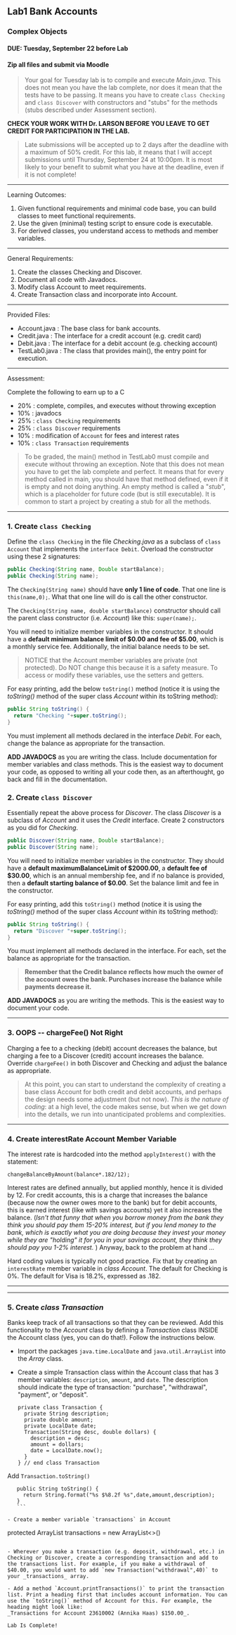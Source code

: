 ## Lab1 Bank Accounts
### Complex Objects
#### DUE: Tuesday, September 22 before Lab
#### Zip all files and submit via Moodle

> Your goal for Tuesday lab is to compile and execute _Main.java_. This does not mean you have the lab complete, nor does it mean that the tests have to be passing. It means you have to create `class Checking` and `class Discover` with constructors and "stubs" for the methods (stubs described under Assessment section).

**CHECK YOUR WORK WITH Dr. LARSON BEFORE YOU LEAVE TO GET CREDIT FOR PARTICIPATION IN THE LAB.**

> Late submissions will be accepted up to 2 days after the deadline with a maximum of 50% credit. For this lab, it means that I will accept submissions until Thursday, September 24 at 10:00pm. It is most likely to your benefit to submit what you have at the deadline, even if it is not complete!

<hr>

Learning Outcomes:

1. Given functional requirements and minimal code base, you can build classes to meet functional requirements.
2. Use the given (minimal) testing script to ensure code is executable.
3. For derived classes, you understand access to methods and member variables.

<hr>

General Requirements:

1. Create the classes Checking and Discover.
3. Document all code with Javadocs.
4. Modify class Account to meet requirements.
5. Create Transaction class and incorporate into Account.

<hr>

Provided Files:

- Account.java : The base class for bank accounts.
- Credit.java : The interface for a credit account (e.g. credit card)
- Debit.java : The interface for a debit account (e.g. checking account)
- TestLab0.java : The class that provides main(), the entry point for execution.

<hr>

Assessment:

Complete the following to earn up to a C
- 20% : complete, compiles, and executes without throwing exception
- 10% : javadocs
- 25% : `class Checking` requirements
- 25% : `class Discover` requirements
- 10% : modification of `Account` for fees and interest rates
- 10% : `class Transaction` requirements

> To be graded, the main() method in TestLab0 must compile and execute without throwing an exception. Note that this does not mean you have to get the lab complete and perfect. It means that for every method called in main, you should have that method defined, even if it is empty and not doing anything. An empty method is called a "_stub_", which is a placeholder for future code (but is still executable). It is common to start a project by creating a stub for all the methods.

<hr>

### 1. Create `class Checking`

Define the `class Checking` in the file _Checking.java_ as a subclass of `class Account` that implements the `interface Debit`. Overload the constructor using these 2 signatures:

```java
public Checking(String name, Double startBalance);
public Checking(String name);
```

The `Checking(String name)` should have **only 1 line of code**. That one line is `this(name,0);`. What that one line will do is call the other constructor.

The `Checking(String name, double startBalance)` constructor should call the parent class constructor (i.e. _Account_) like this: `super(name);`.

You will need to initialize member variables in the constructor. It should have a **default minimum balance limit of $0.00 and fee of $5.00**, which is a monthly service fee. Additionally, the initial balance needs to be set.

> NOTICE that the Account member variables are private (not protected). Do NOT change this because it is a safety measure. To access or modify these variables, use the setters and getters.

For easy printing, add the below `toString()` method (notice it is using the _toString()_ method of the super class _Account_ within its toString method):

  ```java
  public String toString() {
    return "Checking "+super.toString();
  }
  ```

You must implement all methods declared in the interface _Debit_. For each, change the balance as appropriate for the transaction.

**ADD JAVADOCS** as you are writing the class. Include documentation for member variables and class methods. This is the easiest way to document your code, as opposed to writing all your code then, as an afterthought, go back and fill in the documentation.

### 2. Create `class Discover`

Essentially repeat the above process for _Discover_. The class _Discover_ is a subclass of _Account_ and it uses the _Credit_ interface. Create 2 constructors as you did for _Checking_.

```java
public Discover(String name, Double startBalance);
public Discover(String name);
```

You will need to initialize member variables in the constructor. They should have a **default maximumBalanceLimit of $2000.00**, a **default fee of $30.00**, which is an annual membership fee, and if no balance is provided, then a **default starting balance of $0.00**. Set the balance limit and fee in the constructor.

For easy printing, add this `toString()` method (notice it is using the _toString()_ method of the super class _Account_ within its toString method):

  ```java
  public String toString() {
    return "Discover "+super.toString();
  }
  ```

You must implement all methods declared in the interface. For each, set the balance as appropriate for the transaction.

> **Remember that the Credit balance reflects how much the owner of the account owes the bank. Purchases increase the balance while payments decrease it.**

**ADD JAVADOCS** as you are writing the methods. This is the easiest way to document your code.

<hr>

### 3. OOPS -- chargeFee() Not Right

Charging a fee to a checking (debit) account decreases the balance, but charging a fee to a Discover (credit) account increases the balance. Override `chargeFee()` in both Discover and Checking and adjust the balance as appropriate.

> At this point, you can start to understand the complexity of creating a base class Account for both credit and debit accounts, and perhaps the design needs some adjustment (but not now). _This is the nature of coding_: at a high level, the code makes sense, but when we get down into the details, we run into unanticipated problems and complexities.

<hr>

### 4. Create interestRate Account Member Variable

The interest rate is hardcoded into the method `applyInterest()` with the statement:

```
changeBalanceByAmount(balance*.182/12);
```

Interest rates are defined annually, but applied monthly, hence it is divided by 12. For credit accounts, this is a charge that increases the balance (because now the owner owes more to the bank) but for debit accounts, this is earned interest (like with savings accounts) yet it also increases the balance. (_Isn't that funny that when you borrow money from the bank they think you should pay them 15-20% interest, but if you lend money to the bank, which is exactly what you are doing because they invest your money while they are "holding" it for you in your savings account, they think they should pay you 1-2% interest._ ) Anyway, back to the problem at hand ...

Hard coding values is typically not good practice. Fix that by creating an `interestRate` member variable in _class Account_. The default for Checking is 0%. The default for Visa is 18.2%, expressed as .182.

<hr>
<hr>

### 5. Create _class Transaction_

Banks keep track of all transactions so that they can be reviewed. Add this functionality to the _Account_ class by defining a _Transaction_ class INSIDE the Account class (yes, you can do that!). Follow the instructions below.

- Import the packages `java.time.LocalDate` and `java.util.ArrayList` into the _Array_ class.

- Create a simple Transaction class within the Account class that has 3 member variables: `description`, `amount`, and `date`. The description should indicate the type of transaction: "purchase", "withdrawal", "payment", or "deposit".

  ```
  private class Transaction {
    private String description;
    private double amount;
    private LocalDate date;
    Transaction(String desc, double dollars) {
      description = desc;
      amount = dollars;
      date = LocalDate.now();
    }
  } // end class Transaction
  ```

Add `Transaction.toString()`
   ```
	  public String toString() {
	    return String.format("%s $%8.2f %s",date,amount,description);
	  }
	  ```

- Create a member variable `transactions` in Account
  ```
  protected ArrayList<Transaction> transactions = new ArrayList<>()
  ```

- Wherever you make a transaction (e.g. deposit, withdrawal, etc.) in Checking or Discover, create a corresponding transaction and add to the transactions list. For example, if you make a withdrawal of $40.00, you would want to add `new Transaction("withdrawal",40)` to your _transactions_ array.

- Add a method `Account.printTransactions()` to print the transaction list. Print a heading first that includes account information. You can use the `toString()` method of Account for this. For example, the heading might look like:
  _Transactions for Account 23610002 (Annika Haas) $150.00_.

Lab Is Complete!
